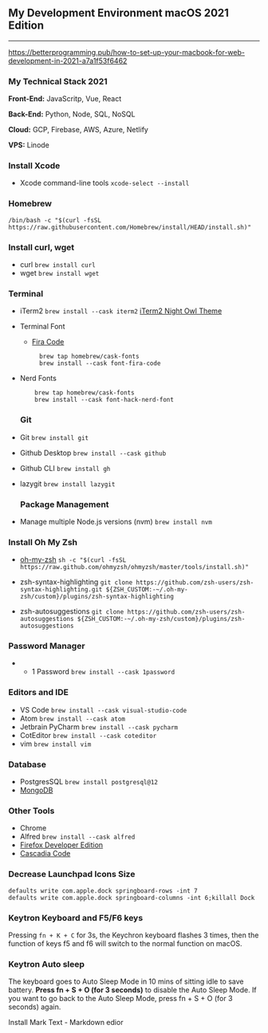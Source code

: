 ## My Development Environment macOS 2021 Edition

---

https://betterprogramming.pub/how-to-set-up-your-macbook-for-web-development-in-2021-a7a1f53f6462

### My Technical Stack 2021

**Front-End:** JavaScritp, Vue, React

**Back-End:** Python, Node, SQL, NoSQL

**Cloud:** GCP, Firebase, AWS, Azure, Netlify

**VPS:** Linode

### Install Xcode

* Xcode command-line tools ``` xcode-select --install ```

### Homebrew

``` /bin/bash -c "$(curl -fsSL https://raw.githubusercontent.com/Homebrew/install/HEAD/install.sh)" ```

### Install curl, wget

* curl ``` brew install curl ```
* wget ``` brew install wget ```

### Terminal

* iTerm2 ``` brew install --cask iterm2 ```
  [iTerm2 Night Owl Theme](https://github.com/nickcernis/iterm2-night-owl)

* Terminal Font
  
  * [Fira Code](https://github.com/tonsky/FiraCode)
    
    ```
      brew tap homebrew/cask-fonts
      brew install --cask font-fira-code
    ```

* Nerd Fonts
  
  ```
      brew tap homebrew/cask-fonts
      brew install --cask font-hack-nerd-font
  ```
  
  ### Git

* Git ``` brew install git ```

* Github Desktop ``` brew install --cask github ```

* Github CLI ``` brew install gh ```

* lazygit ``` brew install lazygit ```
  
  ### Package Management

* Manage multiple Node.js versions (nvm) ``` brew install nvm ```

### Install Oh My Zsh

* [oh-my-zsh](https://ohmyz.sh/)
  ``` sh -c "$(curl -fsSL https://raw.github.com/ohmyzsh/ohmyzsh/master/tools/install.sh)" ```

* zsh-syntax-highlighting
   ``` git clone https://github.com/zsh-users/zsh-syntax-highlighting.git ${ZSH_CUSTOM:-~/.oh-my-zsh/custom}/plugins/zsh-syntax-highlighting ```

* zsh-autosuggestions
  ``` git clone https://github.com/zsh-users/zsh-autosuggestions ${ZSH_CUSTOM:-~/.oh-my-zsh/custom}/plugins/zsh-autosuggestions ```

### Password Manager

* * 1 Password ``` brew install --cask 1password ```

### Editors and IDE

* VS Code ``` brew install --cask visual-studio-code ```
* Atom ``` brew install --cask atom ```
* Jetbrain PyCharm ``` brew install --cask pycharm ```
* CotEditor ``` brew install --cask coteditor ```
* vim ``` brew install vim ```

### Database

* PostgresSQL ``` brew install postgresql@12 ```
* [MongoDB](https://docs.mongodb.com/manual/tutorial/install-mongodb-on-os-x/)

### Other Tools

* Chrome
* Alfred ```brew install --cask alfred```
* [Firefox Developer Edition](https://www.mozilla.org/en-US/firefox/developer/)
* [Cascadia Code](https://github.com/microsoft/cascadia-code)

### Decrease Launchpad Icons Size

```
defaults write com.apple.dock springboard-rows -int 7
defaults write com.apple.dock springboard-columns -int 6;killall Dock
```



### Keytron Keyboard and F5/F6 keys

Pressing `fn + K + C` for 3s, the Keychron keyboard flashes 3 times, then the function of keys f5 and f6 will switch to the normal function on macOS.

### Keytron Auto sleep

The keyboard goes to Auto Sleep Mode in 10 mins of sitting idle to save battery. **Press fn + S + O (for 3 seconds)** to disable the Auto Sleep Mode. If you want to go back to the Auto Sleep Mode, press fn + S + O (for 3 seconds) again.





Install Mark Text - Markdown edior

```bash

```
